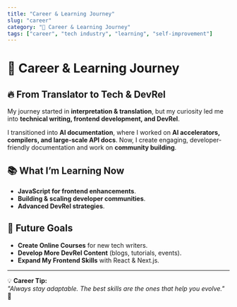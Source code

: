 ```yaml
---
title: "Career & Learning Journey"
slug: "career"
category: "🚀 Career & Learning Journey"
tags: ["career", "tech industry", "learning", "self-improvement"]
---
```

# 🚀 Career & Learning Journey

## 🔥 From Translator to Tech & DevRel
My journey started in **interpretation & translation**, but my curiosity led me into **technical writing, frontend development, and DevRel**.

I transitioned into **AI documentation**, where I worked on **AI accelerators, compilers, and large-scale API docs**. Now, I create engaging, developer-friendly documentation and work on **community building**.

## 📚 What I’m Learning Now
- **JavaScript for frontend enhancements**.
- **Building & scaling developer communities**.
- **Advanced DevRel strategies**.

## 🌟 Future Goals
- **Create Online Courses** for new tech writers.
- **Develop More DevRel Content** (blogs, tutorials, events).
- **Expand My Frontend Skills** with React & Next.js.

---
💡 **Career Tip:**  
*"Always stay adaptable. The best skills are the ones that help you evolve."* 🚀